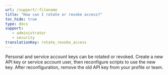 ```yaml
---
url: /support/:filename
title: "How can I rotate or revoke access?"
toc_hide: true
type: docs
support:
   - administrator
   - security
translationKey: rotate_revoke_access
---
```

Personal and service account keys can be rotated or revoked. Create a new API key or service account user, then reconfigure scripts to use the new key. After reconfiguration, remove the old API key from your profile or team.